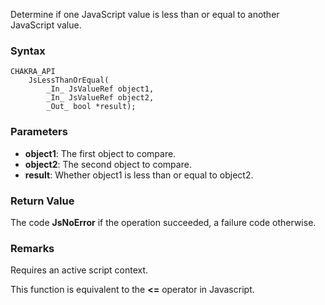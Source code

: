 Determine if one JavaScript value is less than or equal to another JavaScript value.
### Syntax
```
CHAKRA_API
    JsLessThanOrEqual(
        _In_ JsValueRef object1,
        _In_ JsValueRef object2,
        _Out_ bool *result);
```
### Parameters
* __object1__: The first object to compare.
* __object2__: The second object to compare.
* __result__: Whether object1 is less than or equal to object2.

### Return Value
The code **JsNoError** if the operation succeeded, a failure code otherwise.
### Remarks
Requires an active script context.

This function is equivalent to the **\<=** operator in Javascript.
